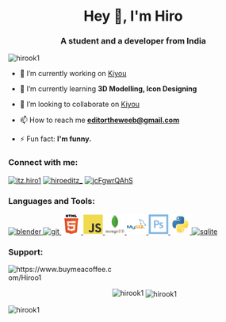 <h1 align="center">Hey 👋, I'm Hiro</h1>
<h3 align="center">A student and a developer from India</h3>

<p align="left"> <img src="https://komarev.com/ghpvc/?username=hirook1&label=Profile%20views&color=005e99&style=flat" alt="hirook1" /> </p>

- 🔭 I’m currently working on [Kiyou](https://github.com/HirooK1/Kiyou)

- 🌱 I’m currently learning **3D Modelling, Icon Designing**

- 👯 I’m looking to collaborate on [Kiyou](https://github.com/HirooK1/Kiyou)

- 📫 How to reach me **editortheweeb@gmail.com**

- ⚡ Fun fact: **I'm funny.**

<h3 align="left">Connect with me:</h3>
<p align="left">
<a href="https://instagram.com/itz.hiro1" target="blank"><img align="center" src="https://raw.githubusercontent.com/rahuldkjain/github-profile-readme-generator/master/src/images/icons/Social/instagram.svg" alt="itz.hiro1" height="30" width="40" /></a>
<a href="https://www.youtube.com/c/hiroeditz_" target="blank"><img align="center" src="https://raw.githubusercontent.com/rahuldkjain/github-profile-readme-generator/master/src/images/icons/Social/youtube.svg" alt="hiroeditz_" height="30" width="40" /></a>
<a href="https://discord.gg/jcFgwrQAhS" target="blank"><img align="center" src="https://raw.githubusercontent.com/rahuldkjain/github-profile-readme-generator/master/src/images/icons/Social/discord.svg" alt="jcFgwrQAhS" height="30" width="40" /></a>
</p>

<h3 align="left">Languages and Tools:</h3>
<p align="left"> <a href="https://www.blender.org/" target="_blank" rel="noreferrer"> <img src="https://download.blender.org/branding/community/blender_community_badge_white.svg" alt="blender" width="40" height="40"/> </a> <a href="https://git-scm.com/" target="_blank" rel="noreferrer"> <img src="https://www.vectorlogo.zone/logos/git-scm/git-scm-icon.svg" alt="git" width="40" height="40"/> </a> <a href="https://www.w3.org/html/" target="_blank" rel="noreferrer"> <img src="https://raw.githubusercontent.com/devicons/devicon/master/icons/html5/html5-original-wordmark.svg" alt="html5" width="40" height="40"/> </a> <a href="https://developer.mozilla.org/en-US/docs/Web/JavaScript" target="_blank" rel="noreferrer"> <img src="https://raw.githubusercontent.com/devicons/devicon/master/icons/javascript/javascript-original.svg" alt="javascript" width="40" height="40"/> </a> <a href="https://www.mongodb.com/" target="_blank" rel="noreferrer"> <img src="https://raw.githubusercontent.com/devicons/devicon/master/icons/mongodb/mongodb-original-wordmark.svg" alt="mongodb" width="40" height="40"/> </a> <a href="https://www.mysql.com/" target="_blank" rel="noreferrer"> <img src="https://raw.githubusercontent.com/devicons/devicon/master/icons/mysql/mysql-original-wordmark.svg" alt="mysql" width="40" height="40"/> </a> <a href="https://www.photoshop.com/en" target="_blank" rel="noreferrer"> <img src="https://raw.githubusercontent.com/devicons/devicon/master/icons/photoshop/photoshop-line.svg" alt="photoshop" width="40" height="40"/> </a> <a href="https://www.python.org" target="_blank" rel="noreferrer"> <img src="https://raw.githubusercontent.com/devicons/devicon/master/icons/python/python-original.svg" alt="python" width="40" height="40"/> </a> <a href="https://www.sqlite.org/" target="_blank" rel="noreferrer"> <img src="https://www.vectorlogo.zone/logos/sqlite/sqlite-icon.svg" alt="sqlite" width="40" height="40"/> </a> </p>

<h3 align="left">Support:</h3>
<p><a href="https://www.buymeacoffee.com/https://www.buymeacoffee.com/Hiroo1"> <img align="left" src="https://cdn.buymeacoffee.com/buttons/v2/default-yellow.png" height="50" width="210" alt="https://www.buymeacoffee.com/Hiroo1" /></a></p><br><br>

<p><img align="left" src="https://github-readme-stats.vercel.app/api/top-langs?username=hirook1&show_icons=true&locale=en&layout=compact" alt="hirook1" /></p>

<p>&nbsp;<img align="center" src="https://github-readme-stats.vercel.app/api?username=hirook1&show_icons=true&theme=dark&locale=en" alt="hirook1" /></p>

<p><img align="center" src="https://github-readme-streak-stats.herokuapp.com/?user=hirook1&" alt="hirook1" /></p>
